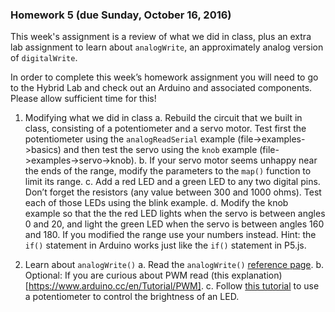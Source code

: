 ### Homework 5 (due Sunday, October 16, 2016)

This week's assignment is a review of what we did in class, plus an extra lab assignment to learn about `analogWrite`, an approximately analog version of `digitalWrite`.

In order to complete this week’s homework assignment you will need to go to the Hybrid Lab and check out an Arduino and associated components. Please allow sufficient time for this!

1. Modifying what we did in class
  a. Rebuild the circuit that we built in class, consisting of a potentiometer and a servo motor. Test first the potentiometer using the `analogReadSerial` example (file->examples->basics) and then test the servo using the `knob` example (file->examples->servo->knob).
  b. If your servo motor seems unhappy near the ends of the range, modify the parameters to the `map()` function to limit its range.
  c. Add a red LED and a green LED to any two digital pins. Don’t forget the resistors (any value between 300 and 1000 ohms). Test each of those LEDs using the blink example.
  d. Modify the knob example so that the the red LED lights when the servo is between angles 0 and 20, and light the green LED when the servo is between angles 160 and 180. If you modified the range use your numbers instead. Hint: the `if()` statement in Arduino works just like the `if()` statement in P5.js.

2. Learn about `analogWrite()`
  a. Read the `analogWrite()` [reference page](https://www.arduino.cc/en/Reference/AnalogWrite).
  b. Optional: If you are curious about PWM read (this explanation)[https://www.arduino.cc/en/Tutorial/PWM].
  c. Follow [this tutorial](https://www.arduino.cc/en/Tutorial/AnalogInOutSerial) to use a potentiometer to control the brightness of an LED.

